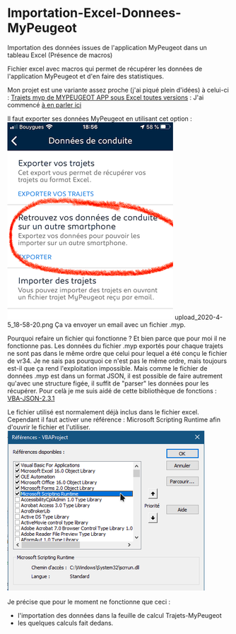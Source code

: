 # Importation-Excel-Donnees-MyPeugeot
Importation des données issues de l'application MyPeugeot dans un tableau Excel (Présence de macros)

Fichier excel avec macros qui permet de récupérer les données de l'application MyPeugeot et d'en faire des statistiques.

Mon projet est une variante assez proche (j'ai piqué plein d'idées) à celui-ci :
[Trajets myp de MYPEUGEOT APP sous Excel toutes versions](https://www.forum-peugeot.com/Forum/threads/trajets-myp-de-mypeugeot-app-sous-excel-toutes-versions.9456/)
 : 
J'ai commencé [à en parler ici](https://www.forum-peugeot.com/Forum/threads/fichier-excel-macros-pour-r%C3%A9cup%C3%A9rer-les-trajets-de-lapplication-mypeugeot.119785/)


Il faut exporter ses données MyPeugeot en utilisant cet option :
![Option à utiliser](https://raw.githubusercontent.com/MilesTEG1/Importation-Excel-Donnees-MyPeugeot/master/images/Option%20pour%20exporter%20les%20trajets%20dans%20l'app%20MyPeugeot.png)
upload_2020-4-5_18-58-20.png
Ça va envoyer un email avec un fichier .myp.

Pourquoi refaire un fichier qui fonctionne ?
Et bien parce que pour moi il ne fonctionne pas. Les données du fichier .myp exportés pour chaque trajets ne sont pas dans le même ordre que celui pour lequel a été conçu le fichier de vr34.
Je ne sais pas pourquoi ce n'est pas le même ordre, mais toujours est-il que ça rend l'exploitation impossible.
Mais comme le fichier de données .myp est dans un format JSON, il est possible de faire autrement qu'avec une structure figée, il suffit de "parser" les données pour les récupérer.
Pour celà je me suis aidé de cette bibliothèque de fonctions :
[VBA-JSON-2.3.1](https://github.com/VBA-tools/VBA-JSON)

Le fichier utilisé est normalement déjà inclus dans le fichier excel.
Cependant il faut activer une référence : Microsoft Scripting Runtime afin d'ouvrir le fichier et l'utiliser.
![Référence à ajouter VBA](https://raw.githubusercontent.com/MilesTEG1/Importation-Excel-Donnees-MyPeugeot/master/images/R%C3%A9f%C3%A9rence%20%C3%A0%20Ajouter%20au%20projet%20VBA.png)



Je précise que pour le moment ne fonctionne que ceci :
- l'importation des données dans la feuille de calcul Trajets-MyPeugeot
- les quelques calculs fait dedans.
